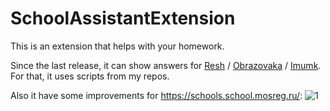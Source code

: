 # SchoolAssistantExtension

This is an extension that helps with your homework.

Since the last release, it can show answers for [Resh](https://resh.edu.ru) / [Obrazovaka](https://obrazovaka.ru) / [Imumk](https://mo.imumk.ru).
For that, it uses scripts from my repos.

Also it have some improvements for https://schools.school.mosreg.ru/:
![1](https://github.com/granlovestea/SchoolAssistantExtension/blob/main/schoolmosreg1.png)

